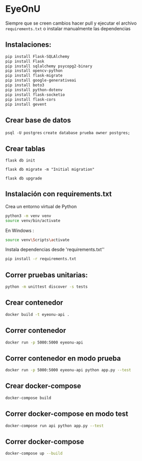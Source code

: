 # EyeOnU


Siempre que se creen cambios hacer pull y ejecutar el archivo `requirements.txt` o instalar manualmente las dependencias 

## Instalaciones:

```bash 
pip install Flask-SQLAlchemy
pip install Flask
pip install sqlalchemy psycopg2-binary
pip install opencv-python
pip install flask-migrate
pip install google-generativeai
pip install boto3
pip install python-dotenv
pip install flask-socketio
pip install flask-cors
pip install gevent
```

## Crear base de datos
`psql -U postgres`
`create database prueba owner postgres;`

## Crear tablas
```
flask db init
```
```
flask db migrate -m "Initial migration"
```
```
flask db upgrade
```
## Instalación con requirements.txt
Crea un entorno virtual de Python
```bash 
python3 -m venv venv
source venv/bin/activate
```
En Windows :
```bash 
source venv\Scripts\activate
```
Instala dependencias desde 'requirements.txt''
```bash
pip install -r requirements.txt
```

## Correr pruebas unitarias: 
```bash 
python -m unittest discover -s tests
```

## Crear contenedor
```bash
docker build -t eyeonu-api .
```

## Correr contenedor
```bash
docker run -p 5000:5000 eyeonu-api
```

## Correr contenedor en modo prueba
```bash
docker run -p 5000:5000 eyeonu-api python app.py --test
```
## Crear docker-compose
```bash
docker-compose build
```
## Correr docker-compose en modo test
```bash
docker-compose run api python app.py --test
```

## Correr docker-compose 
```bash
docker-compose up --build
```
